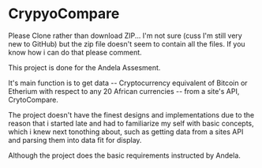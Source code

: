 # CrypyoCompare

Please Clone rather than download ZIP... I'm not sure (cuss I'm still very new to GitHub) but the zip file doesn't seem to contain all the files. If you know how i can do that please comment. 

This project is done for the Andela Assesment.

It's main function is to get data -- Cryptocurrency equivalent of Bitcoin or Etherium with respect to any 20 African currencies -- from 
a site's API, CrytoCompare.

The project doesn't have the finest designs and implementations due to the reason that i started late and had to familiarize my self with 
basic concepts, which i knew next tonothing about, such as getting data from a sites API and parsing them into data fit for display.

Although the project does the basic requirements instructed by Andela. 
